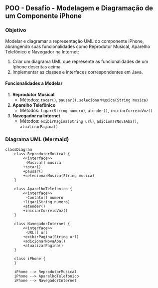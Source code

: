 ## POO - Desafio - Modelagem e Diagramação de um Componente iPhone

### Objetivo
Modelar e diagramar a representação UML do componente iPhone, abrangendo suas funcionalidades como Reprodutor Musical, Aparelho Telefônico e Navegador na Internet:
1. Criar um diagrama UML que represente as funcionalidades de um Iphone descritas acima.
3. Implementar as classes e interfaces correspondentes em Java.

#### Funcionalidades a Modelar
1. **Reprodutor Musical**
   - Métodos: `tocar()`, `pausar()`, `selecionarMusica(String musica)`
2. **Aparelho Telefônico**
   - Métodos: `ligar(String numero)`, `atender()`, `iniciarCorreioVoz()`
3. **Navegador na Internet**
   - Métodos: `exibirPagina(String url)`, `adicionarNovaAba()`, `atualizarPagina()`

### Diagrama UML (Mermaid)
```mermaid
classDiagram
    class ReprodutorMusical {
        <<interface>>
         -Musica[] musica
        +tocar()
        +pausar()
        +selecionarMusica(String musica)
    }

    class AparelhoTelefonico {
        <<interface>>
         -Contato[] numero
        +ligar(String numero)
        +atender()
        +iniciarCorreioVoz()
    }

    class NavegadorInternet {
        <<interface>>
         -URL[] url
        +exibirPagina(String url)
        +adicionarNovaAba()
        +atualizarPagina()
    }

    class iPhone {
    }

    iPhone --> ReprodutorMusical
    iPhone --> AparelhoTelefonico
    iPhone --> NavegadorInternet
```
